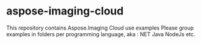 # aspose-imaging-cloud
This repository contains Aspose.Imaging Cloud use examples
Please group examples in folders per programming language, aka :
NET
Java
NodeJs
etc.
